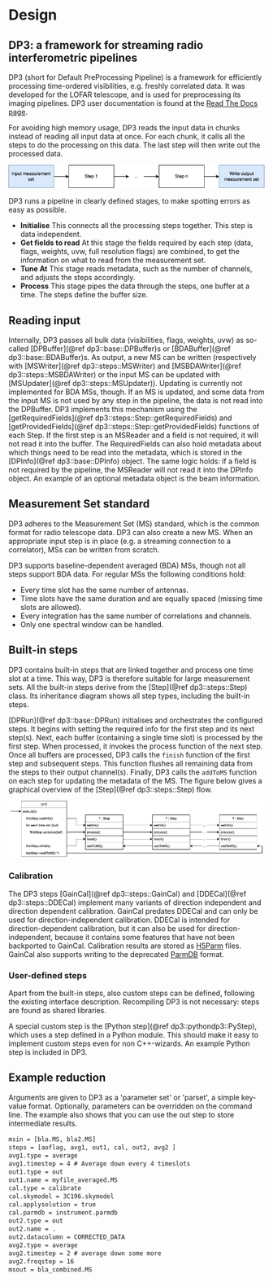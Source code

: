 # Design

## DP3: a framework for streaming radio interferometric pipelines
DP3 (short for Default PreProcessing Pipeline) is a framework
for efficiently processing time-ordered visibilities,
e.g. freshly correlated data. It was developed for the LOFAR
telescope, and is used for preprocessing its imaging pipelines.
DP3 user documentation is found at the [Read The Docs page](../index.html).

For avoiding high memory usage, DP3 reads the input data in chunks instead of reading all input data at once. 
For each chunk, it calls all the steps to do the processing on this data. The last step will then
write out the processed data.

![High level overview of DP3](docs/doxygen/images/diagram.png)

DP3 runs a pipeline in clearly defined stages, to make spotting
errors as easy as possible.
* **Initialise** This connects all the processing steps together. This step is data independent.
* **Get fields to read** At this stage the fields required by each step (data, flags, weights, uvw, full resolution flags) are combined, to get the information on what to read from the measurement set.
* **Tune At** This stage reads metadata, such as the number of channels, and adjusts the steps accordingly.
* **Process** This stage pipes the data through the steps, one buffer at a time. The steps define the buffer size.

## Reading input
Internally, DP3 passes all bulk data (visibilities, flags, weights, uvw) as so-called [DPBuffer](@ref dp3::base::DPBuffer)s or [BDABuffer](@ref dp3::base::BDABuffer)s. As output, a new MS can be written (respectively with [MSWriter](@ref dp3::steps::MSWriter) and [MSBDAWriter](@ref dp3::steps::MSBDAWriter) or the input MS can be updated with [MSUpdater](@ref dp3::steps::MSUpdater)). Updating is currently not implemented for BDA MSs, though. If an MS is updated, and some data from the input MS is not used by any step in the pipeline, the data is not read into the DPBuffer. DP3 implements this mechanism using the [getRequiredFields](@ref dp3::steps::Step::getRequiredFields) and [getProvidedFields](@ref dp3::steps::Step::getProvidedFields) functions of each Step.
If the first step is an MSReader and a field is not required, it will not read it into the buffer.
The RequiredFields can also hold metadata about which things need to be read into the metadata, which is stored in the [DPInfo](@ref dp3::base::DPInfo) object. The same logic holds: if a field is not required by the pipeline, the MSReader will not read it into the DPInfo object. An example of an optional metadata object is the beam information.

## Measurement Set standard
DP3 adheres to the Measurement Set (MS) standard, which is the common format for radio telescope data. DP3 can
also create a new MS. When an appropriate input step is in
place (e.g. a streaming connection to a correlator), MSs can
be written from scratch.

DP3 supports baseline-dependent averaged (BDA) MSs, though not all steps support BDA data.
For regular MSs the following conditions hold:
- Every time slot has the same number of antennas.
- Time slots have the same duration and are equally spaced (missing time slots are allowed).
- Every integration has the same number of correlations and channels.
- Only one spectral window can be handled.

## Built-in steps
DP3 contains built-in steps that are linked together and process one time slot at a time. This way, DP3 is therefore suitable for large measurement sets.
All the built-in steps derive from the [Step](@ref dp3::steps::Step) class. 
Its inheritance diagram shows all step types, including the built-in steps.

[DPRun](@ref dp3::base::DPRun) initialises and orchestrates the configured steps.
It begins with setting the required info for the first step and its next step(s).
Next, each buffer (containing a single time slot) is processed by the first step.
When processed, it invokes the process function of the next step.
Once all buffers are processed, DP3 calls the `finish` function of the first step and subsequent steps. 
This function flushes all remaining data from the steps to their output channel(s).
Finally, DP3 calls the `addToMS` function on each step for updating the metadata of the MS.
The figure below gives a graphical overview of the [Step](@ref dp3::steps::Step) flow.

![Process flow of DP3](docs/doxygen/images/flow.png)

### Calibration
The DP3 steps [GainCal](@ref dp3::steps::GainCal) and [DDECal](@ref dp3::steps::DDECal) implement many variants of direction
independent and direction dependent calibration. GainCal predates DDECal and can only be used for direction-independent calibration. DDECal is intended for direction-dependent calibration, but it can also be used for direction-independent, because it contains some features that have not been backported to GainCal.
Calibration results are stored as [H5Parm](https://github.com/revoltek/losoto/wiki/H5parm-specifications) files. GainCal also supports writing to the deprecated [ParmDB](https://www.astron.nl/lofarwiki/doku.php?id=public:user_software:documentation:makesourcedb) format.

### User-defined steps
Apart from the built-in steps, also custom steps can
be defined, following the existing interface description.
Recompiling DP3 is not necessary: steps are found as shared
libraries.

A special custom step is the [Python step](@ref dp3::pythondp3::PyStep), which uses a step defined in a Python module. 
This should make it easy to implement custom steps even for non C++-wizards. An
example Python step is included in DP3.

## Example reduction
Arguments are given to DP3 as a 'parameter set' or 'parset', a simple
key-value format. Optionally, parameters can be overridden
on the command line. The example also shows that you can 
use the out step to store intermediate results.

    msin = [bla.MS, bla2.MS]
    steps = [aoflag, avg1, out1, cal, out2, avg2 ]
    avg1.type = average
    avg1.timestep = 4 # Average down every 4 timeslots
    out1.type = out
    out1.name = myfile_averaged.MS
    cal.type = calibrate
    cal.skymodel = 3C196.skymodel
    cal.applysolution = true
    cal.parmdb = instrument.parmdb
    out2.type = out
    out2.name = .
    out2.datacolumn = CORRECTED_DATA
    avg2.type = average
    avg2.timestep = 2 # average down some more
    avg2.freqstep = 16
    msout = bla_combined.MS
